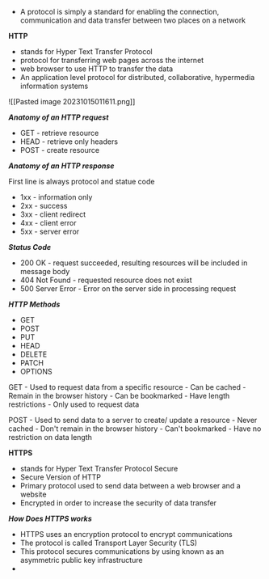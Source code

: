 
- A protocol is simply a standard for enabling the connection, communication and data transfer between two places on a network


**HTTP**

- stands for Hyper Text Transfer Protocol 
- protocol for transferring web pages across the internet
- web browser to use HTTP to transfer the data
- An application level protocol for distributed, collaborative, hypermedia information systems

![[Pasted image 20231015011611.png]]


***Anatomy of an HTTP request***

- GET - retrieve resource
- HEAD - retrieve only headers 
- POST - create resource 

***Anatomy of an HTTP response***

First line is always protocol and statue code

- 1xx - information only
- 2xx - success 
- 3xx - client redirect
- 4xx - client error
- 5xx - server error 

***Status Code***

- 200 OK - request succeeded, resulting resources will be included in message body
- 404 Not Found - requested resource does not exist 
- 500 Server Error - Error on the server side in processing request


***HTTP Methods***

- GET
- POST
- PUT
- HEAD
- DELETE
- PATCH
- OPTIONS


GET
	- Used to request data from a specific resource
	- Can be cached 
	- Remain in the browser history
	- Can be bookmarked
	- Have length restrictions
	- Only used to request data

POST
	- Used to send data to a server to create/ update a resource
	- Never cached
	- Don't remain in the browser history
	- Can't bookmarked
	- Have no restriction on data length 


**HTTPS**

- stands for Hyper Text Transfer Protocol Secure
- Secure Version of HTTP
- Primary protocol used to send data between a web browser and a website
- Encrypted in order to increase the security of data transfer


***How Does HTTPS works***

- HTTPS uses an encryption protocol to encrypt communications
- The protocol is called Transport Layer Security (TLS)
- This protocol secures communications by using known as an asymmetric public key infrastructure
- 